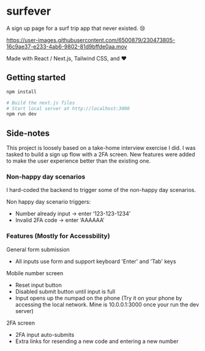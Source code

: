 # surfever
A sign up page for a surf trip app that never existed. 😢

https://user-images.githubusercontent.com/6500879/230473805-16c9ae37-e233-4ab6-9802-81d9bffde0aa.mov

Made with React / Next.js, Tailwind CSS, and ❤️

## Getting started

```bash
npm install

# Build the next.js files
# Start local server at http://localhost:3000
npm run dev 
```

## Side-notes
This project is loosely based on a take-home interview exercise I did.
I was tasked to build a sign up flow with a 2FA screen. New features
were added to make the user experience better than the existing one.

### Non-happy day scenarios
I hard-coded the backend to trigger some of the non-happy day scenarios.

Non happy day scenario triggers:
- Number already input -> enter ‘123-123-1234’
- Invalid 2FA code -> enter ‘AAAAAA’

### Features (Mostly for Accessbility)

General form submission
- All inputs use form and support keyboard 'Enter' and 'Tab' keys

Mobile number screen
- Reset input button
- Disabled submit button until input is full
- Input opens up the numpad on the phone (Try it on your phone by accessing the local network. Mine is 10.0.0.1:3000 once your run the dev server)

2FA screen
- 2FA input auto-submits
- Extra links for resending a new code and entering a new number
